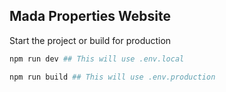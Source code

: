 ## Mada Properties Website

Start the project or build for production

```bash
npm run dev ## This will use .env.local
```
```bash
npm run build ## This will use .env.production
```

